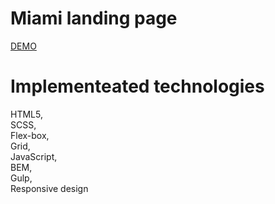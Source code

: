 # Miami landing page
[DEMO](https://novikovm18.github.io/miami_landing_page/)
# Implementeated technologies
HTML5,<br>SCSS,<br>Flex-box,<br>Grid,<br>JavaScript,<br>BEM,<br>Gulp,<br>Responsive design
